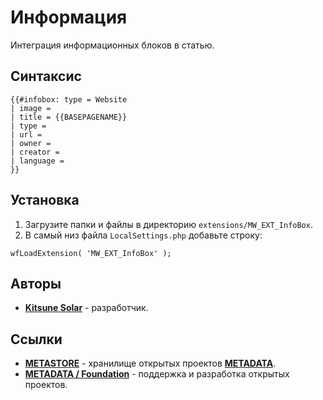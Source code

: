 # Информация

Интеграция информационных блоков в статью.

## Синтаксис

```
{{#infobox: type = Website
| image =
| title = {{BASEPAGENAME}}
| type =
| url =
| owner =
| creator =
| language =
}}
```

## Установка

1. Загрузите папки и файлы в директорию `extensions/MW_EXT_InfoBox`.
2. В самый низ файла `LocalSettings.php` добавьте строку:

```
wfLoadExtension( 'MW_EXT_InfoBox' );
```

## Авторы

- [**Kitsune Solar**](https://kitsune.solar/) - разработчик.

## Ссылки

- [**METASTORE**](https://metastore.pro/) - хранилище открытых проектов [**METADATA**](https://metadata.foundation/).
- [**METADATA / Foundation**](https://metadata.foundation/) - поддержка и разработка открытых проектов.

